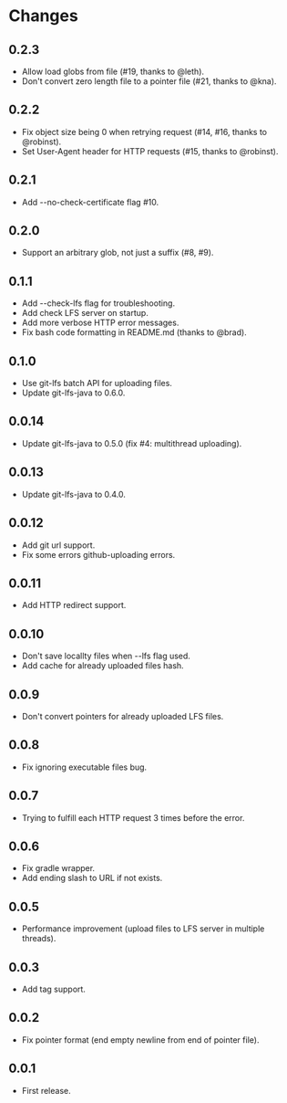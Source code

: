 # Changes

## 0.2.3

 * Allow load globs from file (#19, thanks to @leth).
 * Don't convert zero length file to a pointer file (#21, thanks to @kna).

## 0.2.2

 * Fix object size being 0 when retrying request (#14, #16, thanks to @robinst).
 * Set User-Agent header for HTTP requests (#15, thanks to @robinst).

## 0.2.1

 * Add --no-check-certificate flag #10.

## 0.2.0

 * Support an arbitrary glob, not just a suffix (#8, #9).

## 0.1.1

 * Add --check-lfs flag for troubleshooting.
 * Add check LFS server on startup.
 * Add more verbose HTTP error messages.
 * Fix bash code formatting in README.md (thanks to @brad).

## 0.1.0

 * Use git-lfs batch API for uploading files.
 * Update git-lfs-java to 0.6.0.

## 0.0.14

 * Update git-lfs-java to 0.5.0 (fix #4: multithread uploading).

## 0.0.13

 * Update git-lfs-java to 0.4.0.

## 0.0.12

 * Add git url support.
 * Fix some errors github-uploading errors.

## 0.0.11

 * Add HTTP redirect support.

## 0.0.10

 * Don't save locallty files when --lfs flag used.
 * Add cache for already uploaded files hash.

## 0.0.9

 * Don't convert pointers for already uploaded LFS files.

## 0.0.8

 * Fix ignoring executable files bug.

## 0.0.7

 * Trying to fulfill each HTTP request 3 times before the error.

## 0.0.6

 * Fix gradle wrapper.
 * Add ending slash to URL if not exists.

## 0.0.5

 * Performance improvement (upload files to LFS server in multiple threads).

## 0.0.3

 * Add tag support.

## 0.0.2

 * Fix pointer format (end empty newline from end of pointer file).

## 0.0.1

 * First release.

